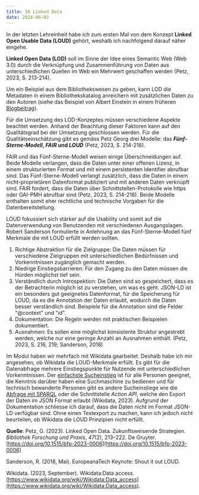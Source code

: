 ```yaml
---
title: 10 Linked Data 
date: 2024-06-03
---
```


In der letzten Lehreinheit habe ich zum ersten Mal von dem Konzept **Linked Open Usable Data (LOUD)** gehört, weshalb ich nachfolgend darauf näher eingehe. 

**Linked Open Data (LOD)** soll im Sinne der Idee eines Semantic Web (Web 3.0) durch die Verknüpfung und Zusammenführung von Daten aus unterschiedlichen Quellen im Web ein Mehrwert geschaffen werden (Petz, 2023, S. 213-214). 

Um ein Beispiel aus dem Bibliothekswesen zu geben, kann LOD die Metadaten in einem Bibliothekskatalog anreichern mit zusätzlichen Daten zu den Autoren (siehe das Beispiel von Albert Einstein in einem früheren [Blogbeitrag](https://martinahediger.github.io/bain_lerntagebuch/2024/04/30/tag6.html)). 

Für die Umsetzung des LOD-Konzeptes müssen verschiedene Aspekte beachtet werden. Anhand der Beachtung dieser Faktoren kann auf den Qualitätsgrad bei der Umsetzung geschlossen werden. Für die Qualitätseinschätzung gibt es gemäss Petz Georg drei Modelle: das ***Fünf-Sterne-Modell*, *FAIR* und *LOUD*** (Petz, 2023, S. 214-216). 

FAIR und das Fünf-Sterne-Modell weisen einige Überschneidungen auf. Beide Modelle verlangen, dass die Daten unter einer offenen Lizenz, in einem strukturierten Format und mit einem persistenten Identifier abrufbar sind. Das Fünf-Sterne-Modell verlangt zusätzlich, dass die Daten in einem nicht-proprietären Datenformat publiziert und mit anderen Daten verknüpft sind. FAIR fordert, dass die Daten über Schnittstellen-Protokolle wie https oder OAI-PMH abrufbar sind (Petz, 2023, S. 214-216). Beide Modelle enthalten somit eher rechtliche und technische Vorgaben für die Datenbereitstellung. 

LOUD fokussiert sich stärker auf die Usability und somit auf die Datenverwendung von Benutzenden mit verschiedenen Ausgangslagen. Robert Sanderson formulierte in Anlehnung an das Fünf-Sterne-Modell fünf Merkmale die mit LOUD erfüllt werden sollten. 

1. Richtige Abstraktion für die Zielgruppe: Die Daten müssen für verschiedene Zielgruppen mit unterschiedlichen Bedürfnissen und Vorkenntnissen zugänglich gemacht werden. 
2. Niedrige Einstiegsbarrieren: Für den Zugang zu den Daten müssen die Hürden möglichst tief sein. 
3. Verständlich durch Introspektion: Die Daten sind so gespeichert, dass es der Betrachterin möglich ist zu verstehen, um was es geht. JSON-LD ist ein besonders gut geeignetes Datenformat, für die Speicherung für LOUD, da es die Annotation der Daten erlaubt, wodurch die Daten besser verständlich sind. Beispiele für die Annotation sind die Felder "@context" und "id". 
4. Dokumentation: Die Regeln werden mit praktischen Beispielen dokumentiert.
5. Ausnahmen: Es sollen eine möglichst konsistente Struktur angestrebt werden, welche nur eine geringe Anzahl an Ausnahmen enthält.
(Petz, 2023, S. 216, 219; Sanderson, 2018)

Im Modul haben wir mehrfach mit Wikidata gearbeitet. Deshalb habe ich mir angesehen, ob Wikidata die LOUD-Merkmale erfüllt. Es gibt für die Datenabfrage mehrere Einstiegspunkte für Nutzende mit unterschiedlichen Vorkenntnissen. Der [einfachste Sucheinstieg](https://www.wikidata.org/wiki/Special:Search) ist für alle Personen geeignet, die Kenntnis darüber haben eine Suchmaschine zu bedienen und für technisch bewanderte Personen gibt es andere Sucheinstiege wie die [Abfrage mit SPARQL](https://query.wikidata.org/) oder die Schnittstelle *Action API*, welche den Export der Daten im JSON Format erlaubt (Wikidata, 2023). Aufgrund der Dokumentation schliesse ich darauf, dass die Daten nicht im Format JSON-LD verfügbar sind. Ohne einen Testexport zu machen, kann ich jedoch nicht beurteilen, ob Wikidata die LOUD Prinzipien nicht erfüllt. 

**Quelle**: 
Petz, G. (2023). Linked Open Data. Zukunftsweisende Strategien. _Bibliothek Forschung und Praxis_, _47_(2), 213–222. De Gruyter. [https://doi.org/10.1515/bfp-2023-0006](https://doi.org/10.1515/bfp-2023-0006)

Sanderson, R. (2018, Mai). EuropeanaTech Keynote: Shout it out LOUD.

Wikidata. (2023, September). Wikidata:Data access. [https://www.wikidata.org/wiki/Wikidata:Data_access](https://www.wikidata.org/wiki/Wikidata:Data_access).


